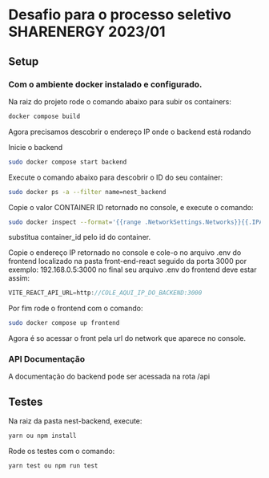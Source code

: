 # Desafio para o processo seletivo SHARENERGY 2023/01

## Setup
### Com o ambiente docker instalado e configurado.

Na raiz do projeto rode o comando abaixo para subir os containers:
```sh
docker compose build
```

Agora precisamos descobrir o endereço IP onde o backend está rodando

Inicie o backend
```sh
sudo docker compose start backend
```
Execute o comando abaixo para descobrir o ID do seu container:

```sh
sudo docker ps -a --filter name=nest_backend
```
Copie o valor CONTAINER ID retornado no console, e execute o comando:

```sh
sudo docker inspect --format='{{range .NetworkSettings.Networks}}{{.IPAddress}}{{end}}' container_id
```
substitua container_id pelo id do container.

Copie o endereço IP retornado no console e cole-o no arquivo .env do frontend localizado na pasta front-end-react seguido da porta 3000 por exemplo: 192.168.0.5:3000
no final seu arquivo .env do frontend deve estar assim:

```js
VITE_REACT_API_URL=http://COLE_AQUI_IP_DO_BACKEND:3000
```

Por fim rode o frontend com o comando:
```sh
sudo docker compose up frontend
```

Agora é so acessar o front pela url do network que aparece no console.


### API Documentação

A documentação do backend pode ser acessada na rota /api


## Testes
  
Na raiz da pasta nest-backend, execute:
```sh
yarn ou npm install
```
Rode os testes com o comando:
```sh
yarn test ou npm run test
```